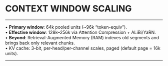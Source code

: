 # CONTEXT WINDOW SCALING

--------------------------------------------------------------------------------
• **Primary window**: 64k pooled units (~96k “token-equiv”).  
• **Effective window**: 128k–256k via Attention Compression + ALiBi/YaRN.  
• **Beyond**: Retrieval-Augmented Memory (RAM) indexes old segments and brings back only relevant chunks.  
• KV cache: 3-bit, per-head/per-channel scales, paged (default page = 16k units).

--------------------------------------------------------------------------------
